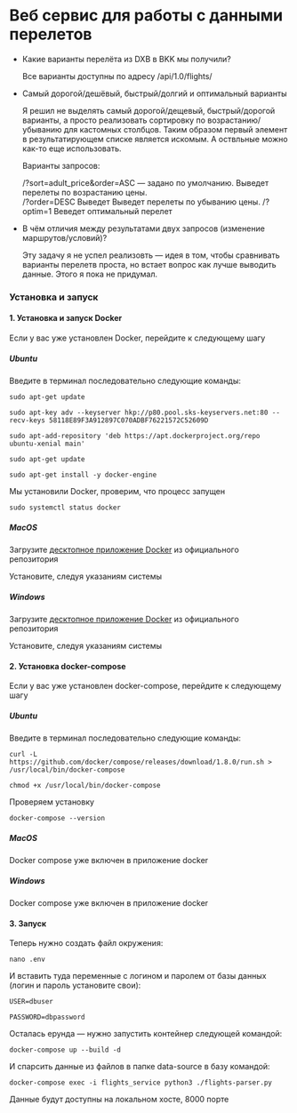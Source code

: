 # Веб сервис для работы с данными перелетов

* Какие варианты перелёта из DXB в BKK мы получили?  

    Все варианты доступны по адресу /api/1.0/flights/  

* Самый дорогой/дешёвый, быстрый/долгий и оптимальный варианты  

    Я решил не выделять самый дорогой/дещевый, быстрый/дорогой варианты,
    а просто реализовать сортировку по возрастанию/убыванию для кастомных столбцов.
    Таким образом первый элемент в результатирующем списке является искомым.
    А оствльные можно как-то еще использовать.  
    
    Варианты запросов:
    
    /?sort=adult_price&order=ASC — задано по умолчанию. Выведет перелеты по возрастанию цены.  
    /?order=DESC Выведет Выведет перелеты по убыванию цены.
    /?optim=1 Веведет оптимальный перелет

* В чём отличия между результатами двух запросов (изменение маршрутов/условий)?  
    
    Эту задачу я не успел реализовть — идея в том, чтобы сравнивать варианты перелетв проста,
    но встает вопрос как лучше выводить данные. Этого я пока не придумал.

### Установка и запуск

#### 1. Установка и запуск Docker
Если у вас уже установлен Docker, перейдите к следующему шагу

##### Ubuntu

Введите в терминал последовательно следующие команды:

`sudo apt-get update`

`sudo apt-key adv --keyserver hkp://p80.pool.sks-keyservers.net:80 --recv-keys 58118E89F3A912897C070ADBF76221572C52609D`

`sudo apt-add-repository 'deb https://apt.dockerproject.org/repo ubuntu-xenial main'`

`sudo apt-get update`

`sudo apt-get install -y docker-engine`

Мы установили Docker, проверим, что процесс запущен

`sudo systemctl status docker`

##### MacOS

Загрузите [десктопное приложение Docker](https://download.docker.com/mac/stable/Docker.dmg) из официального репозитория

Установите, следуя указаниям системы

##### Windows

Загрузите [десктопное приложение Docker](https://download.docker.com/win/stable/Docker%20for%20Windows%20Installer.exe) из официального репозитория

Установите, следуя указаниям системы

#### 2. Установка docker-compose
Если у вас уже установлен docker-compose, перейдите к следующему шагу

##### Ubuntu

Введите в терминал последовательно следующие команды:

`curl -L https://github.com/docker/compose/releases/download/1.8.0/run.sh > /usr/local/bin/docker-compose`

`chmod +x /usr/local/bin/docker-compose`

Проверяем установку

`docker-compose --version`

##### MacOS

Docker compose уже включен в приложение docker

##### Windows

Docker compose уже включен в приложение docker

#### 3. Запуск

Теперь нужно создать файл окружения:

`nano .env`

И вставить туда переменные с логином и паролем от базы данных (логин и пароль установите свои):

`USER=dbuser`

`PASSWORD=dbpassword`

Осталась ерунда — нужно запустить контейнер следующей командой:

`docker-compose up --build -d`

И спарсить данные из файлов в папке data-source в базу командой:

`docker-compose exec -i flights_service python3 ./flights-parser.py`

Данные будут доступны на локальном хосте, 8000 порте

